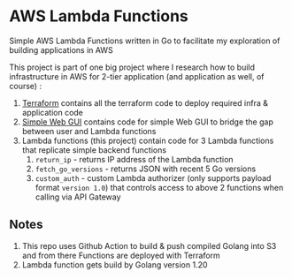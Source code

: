 # AWS Lambda Functions

Simple AWS Lambda Functions written in Go to facilitate my exploration of building applications in AWS

This project is part of one big project where I research how to build infrastructure in AWS for 2-tier application (and application as well, of course) :
1. [Terraform](https://github.com/MikhailMS/aws-2tier-lambda-api) contains all the terraform code to deploy required infra & application code
2. [Simple Web GUI](https://github.com/MikhailMS/aws-simple-web-gui) contains code for simple Web GUI to bridge the gap between user and Lambda functions
3. Lambda functions (this project) contain code for 3 Lambda functions that replicate simple backend functions
    1. `return_ip`         - returns IP address of the Lambda function
    2. `fetch_go_versions` - returns JSON with recent 5 Go versions
    3. `custom_auth`       - custom Lambda authorizer (only supports payload format `version 1.0`) that controls access to above 2 functions when calling via API Gateway


## Notes
1. This repo uses Github Action to build & push compiled Golang into S3 and from there Functions are deployed with Terraform
2. Lambda function gets build by Golang version 1.20
